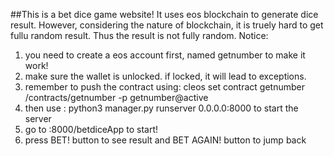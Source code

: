 
##This is a bet dice game website!
It uses eos blockchain to generate dice result.
However, considering the nature of blockchain, it is truely hard to get fullu random result.
Thus the result is not fully random. 
Notice: 
1. you need  to create a eos account first, named getnumber to make it work!
2. make sure the wallet is unlocked. if locked, it will lead to exceptions.
3. remember to push the contract using: cleos set contract getnumber <yourroute>/contracts/getnumber -p getnumber@active
4. then use : python3 manager.py runserver 0.0.0.0:8000   to start the server
5. go to <ip addr>:8000/betdiceApp to start!
6. press BET! button to see result and BET AGAIN! button to jump back
